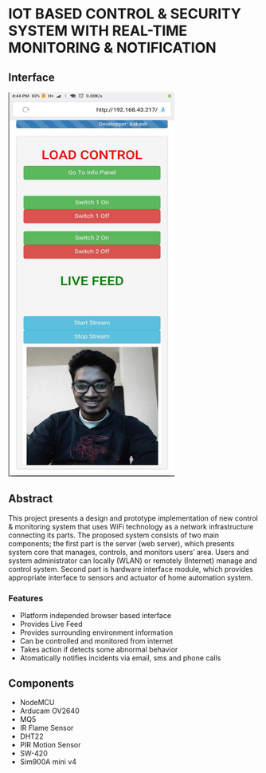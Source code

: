 # IOT BASED CONTROL & SECURITY SYSTEM WITH REAL-TIME MONITORING & NOTIFICATION

## Interface
![interface 1](interface1.png)


## Abstract
This project presents a design and prototype implementation of new control & monitoring system that uses WiFi technology as a network infrastructure connecting its parts. The proposed system consists of two main components; the first part is the server (web server), which presents system core that manages, controls, and monitors users’ area. Users and system administrator can locally (WLAN) or remotely (Internet) manage and control system. Second part is hardware interface module, which provides appropriate interface to sensors and actuator of home automation system. 

### Features
- Platform independed browser based interface
- Provides Live Feed
- Provides surrounding environment information
- Can be controlled and monitored from internet 
- Takes action if detects some abnormal behavior
- Atomatically notifies incidents via email, sms and phone calls

## Components 
- NodeMCU
- Arducam OV2640
- MQ5
- IR Flame Sensor
- DHT22
- PIR Motion Sensor
- SW-420
- Sim900A mini v4



